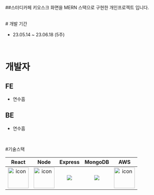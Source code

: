 ##스터디카페 키오스크 화면을 MERN 스택으로 구현한 개인프로젝트 입니다.

</br>
# 개발 기간

- 23.05.14 ~ 23.06.18 (5주)
</br>

# 개발자
## FE
- 연수흠
## BE
- 연수흠
</br>

#기술스택

|React|Node|Express|MongoDB|AWS|
| :--: | :--: | :--: | :--: | :--: |
| <img src="https://techstack-generator.vercel.app/react-icon.svg" alt="icon" width="65" height="65" /> | <img src="https://techstack-generator.vercel.app/nginx-icon.svg" alt="icon" width="65" height="65" /> | <img src="https://img.shields.io/badge/express-000000?style=for-the-badge&logo=express&logoColor=white"> | <img src="https://img.shields.io/badge/mongoDB-47A248?style=for-the-badge&logo=MongoDB&logoColor=white"> | <img src="https://techstack-generator.vercel.app/aws-icon.svg" alt="icon" width="65" height="65" />

